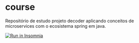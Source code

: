 # course

Repositório de estudo projeto decoder aplicando conceitos de microservices com o ecosistema spring em java.

<a href="https://insomnia.rest/run/?label=Microservice%20curso%20-%20Decoder&uri=https%3A%2F%2Fgithub.com%2Fridneto%2Fcourse%2Fblob%2Fmaster%2FInsomnia.json" target="_blank"><img src="https://insomnia.rest/images/run.svg" alt="Run in Insomnia"></a>
